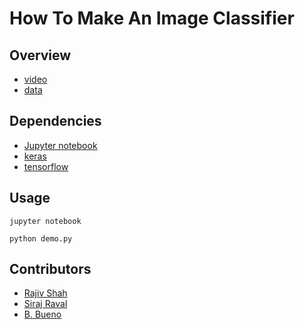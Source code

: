 # How To Make An Image Classifier

## Overview

- [video](https://youtu.be/cAICT4Al5Ow) 
- [data](https://github.com/rajshah4/image_keras)

## Dependencies

- [Jupyter notebook](http://jupyter.readthedocs.io/en/latest/install.html)
- [keras](https://keras.io/#installation)
- [tensorflow](https://www.tensorflow.org/versions/r0.10/get_started/os_setup)

## Usage

`jupyter notebook`

`python demo.py`

## Contributors

- [Rajiv Shah](https://github.com/rajshah4)
- [Siraj Raval](https://github.com/llSourcell)
- [B. Bueno](https://github.com/bbueno25)